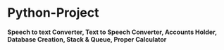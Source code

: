 # Python-Project
<!-- All projects are created by me with "Python Basic" -->
**Speech to text Converter,
Text to Speech Converter,
Accounts Holder,
Database Creation,
Stack & Queue,
Proper Calculator**
